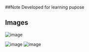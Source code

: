 ##Note
Developed for learning pupose

## Images

![image](https://user-images.githubusercontent.com/78250252/127256851-8cadd54c-e08b-44b7-bbc5-b858b987d12b.png)

![image](https://user-images.githubusercontent.com/78250252/127256910-33d872d8-41c9-487b-a58a-7261256faf6e.png)
![image](https://user-images.githubusercontent.com/78250252/127257039-e6f120f3-333b-4565-84f9-4a5be7460d22.png)

